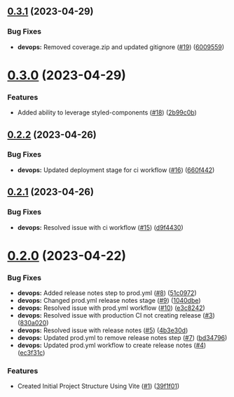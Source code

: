 ## [0.3.1](https://github.com/chalharb/loganharber/compare/v0.3.0...v0.3.1) (2023-04-29)


### Bug Fixes

* **devops:** Removed coverage.zip and updated gitignore ([#19](https://github.com/chalharb/loganharber/issues/19)) ([6009559](https://github.com/chalharb/loganharber/commit/600955942f3ba21f737761d79d29637ffbf2af37))



# [0.3.0](https://github.com/chalharb/loganharber/compare/v0.2.2...v0.3.0) (2023-04-29)


### Features

* Added ability to leverage styled-components ([#18](https://github.com/chalharb/loganharber/issues/18)) ([2b99c0b](https://github.com/chalharb/loganharber/commit/2b99c0bbf37d491cdee5e9d1ea5f5a7452625353))



## [0.2.2](https://github.com/chalharb/loganharber/compare/v0.2.1...v0.2.2) (2023-04-26)


### Bug Fixes

* **devops:** Updated deployment stage for ci workflow ([#16](https://github.com/chalharb/loganharber/issues/16)) ([660f442](https://github.com/chalharb/loganharber/commit/660f4425c5e7d47303e3dc9e82af8cc8cf193314))



## [0.2.1](https://github.com/chalharb/loganharber/compare/v0.2.0...v0.2.1) (2023-04-26)


### Bug Fixes

* **devops:** Resolved issue with ci workflow ([#15](https://github.com/chalharb/loganharber/issues/15)) ([d9f4430](https://github.com/chalharb/loganharber/commit/d9f4430311c2adfa89f7be45f4b2f08cee19321d))



# [0.2.0](https://github.com/chalharb/loganharber/compare/39f1f014f10b412af706404295c914b2b6eca1be...v0.2.0) (2023-04-22)


### Bug Fixes

* **devops:** Added release notes step to prod.yml ([#8](https://github.com/chalharb/loganharber/issues/8)) ([51c0972](https://github.com/chalharb/loganharber/commit/51c0972c6b16e1462110d74d1382b33f97a0deb0))
* **devops:** Changed prod.yml release notes stage ([#9](https://github.com/chalharb/loganharber/issues/9)) ([1040dbe](https://github.com/chalharb/loganharber/commit/1040dbe3f564db4512a015ffd0313c32ae474857))
* **devops:** Resolved issue with prod.yml workflow ([#10](https://github.com/chalharb/loganharber/issues/10)) ([e3c8242](https://github.com/chalharb/loganharber/commit/e3c8242a6ab5f9312eb6fe781c89c17511f254c3))
* **devops:** Resolved issue with production CI not creating release ([#3](https://github.com/chalharb/loganharber/issues/3)) ([830a020](https://github.com/chalharb/loganharber/commit/830a0206c87b589bb8539e4452ae503d13cff55c))
* **devops:** Resolved issue with release notes ([#5](https://github.com/chalharb/loganharber/issues/5)) ([4b3e30d](https://github.com/chalharb/loganharber/commit/4b3e30d841ba1d2ecdbb8e0b0f83a4b87adb659d))
* **devops:** Updated prod.yml to remove release notes step ([#7](https://github.com/chalharb/loganharber/issues/7)) ([bd34796](https://github.com/chalharb/loganharber/commit/bd34796ea29187a65226e5129f387cacd7c780b5))
* **devops:** Updated prod.yml workflow to create release notes ([#4](https://github.com/chalharb/loganharber/issues/4)) ([ec3f31c](https://github.com/chalharb/loganharber/commit/ec3f31c8e294b7f74162b8eb0c9daf76ef5a1776))


### Features

* Created Initial Project Structure Using Vite ([#1](https://github.com/chalharb/loganharber/issues/1)) ([39f1f01](https://github.com/chalharb/loganharber/commit/39f1f014f10b412af706404295c914b2b6eca1be))



